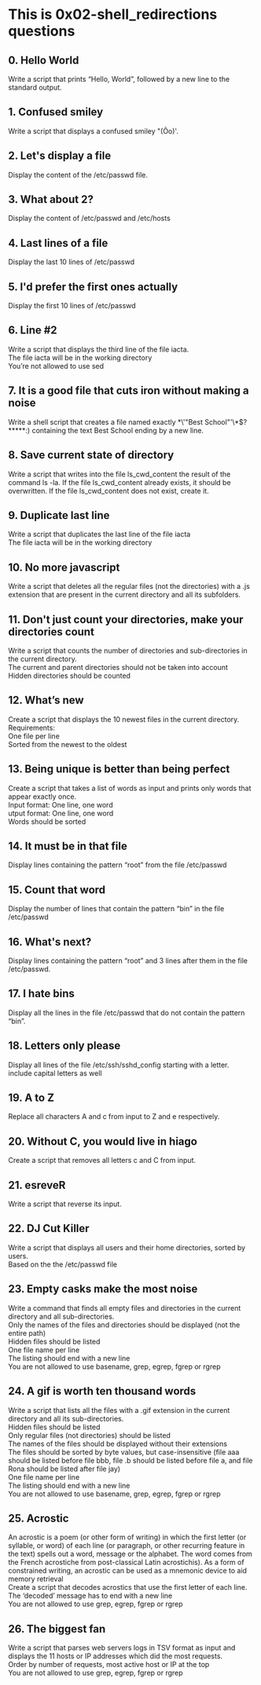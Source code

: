 # This is 0x02-shell_redirections questions
## 0. Hello World             
Write a script that prints “Hello, World”, followed by a new line to the standard output.          
## 1. Confused smiley             
Write a script that displays a confused smiley "(Ôo)'.              
## 2. Let's display a file              
Display the content of the /etc/passwd file.            
## 3. What about 2?                
Display the content of /etc/passwd and /etc/hosts                    
## 4. Last lines of a file              
Display the last 10 lines of /etc/passwd                
## 5. I'd prefer the first ones actually                     
Display the first 10 lines of /etc/passwd                    
## 6. Line #2                
Write a script that displays the third line of the file iacta.                    
The file iacta will be in the working directory               
You’re not allowed to use sed                
## 7. It is a good file that cuts iron without making a noise                  
Write a shell script that creates a file named exactly \*\\'"Best School"\'\\*$\?\*\*\*\*\*:) containing the text Best School ending by a new line.                         
## 8. Save current state of directory                       
Write a script that writes into the file ls_cwd_content the result of the command ls -la. If the file ls_cwd_content already exists, it should be overwritten. If the file ls_cwd_content does not exist, create it.                                   
## 9. Duplicate last line                      
Write a script that duplicates the last line of the file iacta                    
The file iacta will be in the working directory                        
## 10. No more javascript                   
Write a script that deletes all the regular files (not the directories) with a .js extension that are present in the current directory and all its subfolders.                     
## 11. Don't just count your directories, make your directories count                      
Write a script that counts the number of directories and sub-directories in the current directory.   
The current and parent directories should not be taken into account                  
Hidden directories should be counted                        
## 12. What’s new                     
Create a script that displays the 10 newest files in the current directory.             
Requirements:                     
One file per line                   
Sorted from the newest to the oldest                 
## 13. Being unique is better than being perfect                     
Create a script that takes a list of words as input and prints only words that appear exactly once.   
Input format: One line, one word                
utput format: One line, one word                   
Words should be sorted                      
## 14. It must be in that file                 
Display lines containing the pattern “root” from the file /etc/passwd                   
## 15. Count that word                  
Display the number of lines that contain the pattern “bin” in the file /etc/passwd            
## 16. What's next?                  
Display lines containing the pattern “root” and 3 lines after them in the file /etc/passwd.       
## 17. I hate bins                       
Display all the lines in the file /etc/passwd that do not contain the pattern “bin”.          
## 18. Letters only please                      
Display all lines of the file /etc/ssh/sshd_config starting with a letter.                       
include capital letters as well                      
## 19. A to Z                     
Replace all characters A and c from input to Z and e respectively.                    
## 20. Without C, you would live in hiago                   
Create a script that removes all letters c and C from input.                       
## 21. esreveR                   
Write a script that reverse its input.                    
## 22. DJ Cut Killer                    
Write a script that displays all users and their home directories, sorted by users.           
Based on the the /etc/passwd file                      
## 23. Empty casks make the most noise                      
Write a command that finds all empty files and directories in the current directory and all sub-directories.                         
Only the names of the files and directories should be displayed (not the entire path)         
Hidden files should be listed                         
One file name per line                     
The listing should end with a new line                          
You are not allowed to use basename, grep, egrep, fgrep or rgrep                     
## 24. A gif is worth ten thousand words                         
Write a script that lists all the files with a .gif extension in the current directory and all its sub-directories.                         
Hidden files should be listed                
Only regular files (not directories) should be listed                          
The names of the files should be displayed without their extensions                      
The files should be sorted by byte values, but case-insensitive (file aaa should be listed before file bbb, file .b should be listed before file a, and file Rona should be listed after file jay)        
One file name per line                        
The listing should end with a new line                     
You are not allowed to use basename, grep, egrep, fgrep or rgrep                   
## 25. Acrostic                
An acrostic is a poem (or other form of writing) in which the first letter (or syllable, or word) of each line (or paragraph, or other recurring feature in the text) spells out a word, message or the alphabet. The word comes from the French acrostiche from post-classical Latin acrostichis). As a form of constrained writing, an acrostic can be used as a mnemonic device to aid memory retrieval           
Create a script that decodes acrostics that use the first letter of each line.                
The ‘decoded’ message has to end with a new line                         
You are not allowed to use grep, egrep, fgrep or rgrep                           
## 26. The biggest fan                    
Write a script that parses web servers logs in TSV format as input and displays the 11 hosts or IP addresses which did the most requests.                     
Order by number of requests, most active host or IP at the top                       
You are not allowed to use grep, egrep, fgrep or rgrep                     

